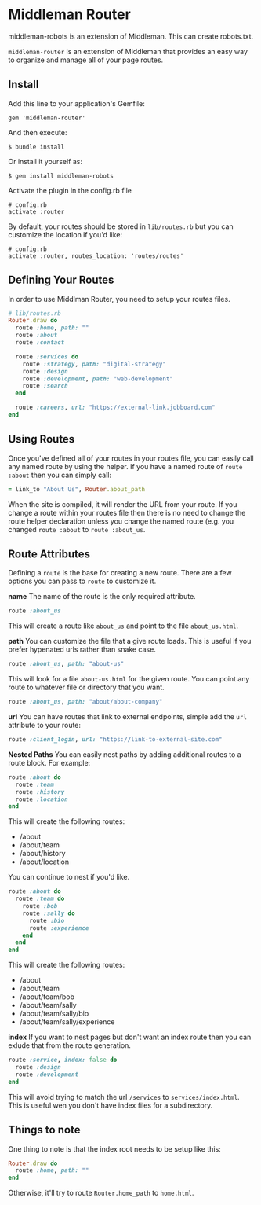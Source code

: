 # Middleman Router

middleman-robots is an extension of Middleman. This can create robots.txt.

`middleman-router` is an extension of Middleman that provides an easy way to organize and manage all of your page routes.

## Install

Add this line to your application's Gemfile:

```
gem 'middleman-router'
```

And then execute:

```
$ bundle install
```

Or install it yourself as:

```
$ gem install middleman-robots
```

Activate the plugin in the config.rb file

```
# config.rb
activate :router
```

By default, your routes should be stored in `lib/routes.rb` but you can customize the location if you'd like:

```
# config.rb
activate :router, routes_location: 'routes/routes'
```

## Defining Your Routes

In order to use Middlman Router, you need to setup your routes files.

```ruby
# lib/routes.rb
Router.draw do
  route :home, path: ""
  route :about
  route :contact

  route :services do
    route :strategy, path: "digital-strategy"
    route :design
    route :development, path: "web-development"
    route :search
  end

  route :careers, url: "https://external-link.jobboard.com"
end
```

## Using Routes

Once you've defined all of your routes in your routes file, you can easily call any named route by using the helper. If you have a named route of `route :about` then you can simply call:

```ruby
= link_to "About Us", Router.about_path
```

When the site is compiled, it will render the URL from your route. If you change a route within your routes file then there is no need to change the route helper declaration unless you change the named route (e.g. you changed `route :about` to `route :about_us`.

## Route Attributes

Defining a `route` is the base for creating a new route. There are a few options you can pass to `route` to customize it.

**name**
The name of the route is the only required attribute.

```ruby
route :about_us
```

This will create a route like `about_us` and point to the file `about_us.html`.

**path**
You can customize the file that a give route loads. This is useful if you prefer hypenated urls rather than snake case.

```ruby
route :about_us, path: "about-us"
```

This will look for a file `about-us.html` for the given route. You can point any route to whatever file or directory that you want.

```ruby
route :about_us, path: "about/about-company"
```
**url**
You can have routes that link to external endpoints, simple add the `url` attribute to your route:

```ruby
route :client_login, url: "https://link-to-external-site.com"
```

**Nested Paths**
You can easily nest paths by adding additional routes to a route block. For example:

```ruby
route :about do
  route :team
  route :history
  route :location
end
```

This will create the following routes:

- /about
- /about/team
- /about/history
- /about/location

You can continue to nest if you'd like.

```ruby
route :about do
  route :team do
    route :bob
    route :sally do
      route :bio
      route :experience
    end
  end
end
```

This will create the following routes:

- /about
- /about/team
- /about/team/bob
- /about/team/sally
- /about/team/sally/bio
- /about/team/sally/experience


**index**
If you want to nest pages but don't want an index route then you can exlude that from the route generation.

```ruby
route :service, index: false do
  route :design
  route :development
end
```

This will avoid trying to match the url `/services` to `services/index.html`. This is useful wen you don't have index files for a subdirectory.


## Things to note

One thing to note is that the index root needs to be setup like this:

```ruby
Router.draw do
  route :home, path: ""
end
```

Otherwise, it'll try to route `Router.home_path` to `home.html`.
